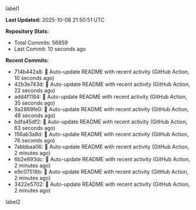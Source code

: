 
label1 
<!-- ACTIVITY_START -->
**Last Updated:** 2025-10-08 21:50:51 UTC

**Repository Stats:**
- Total Commits: 56859
- Last Commit: 10 seconds ago

**Recent Commits:**
- 714b442a8: 🤖 Auto-update README with recent activity (GitHub Action, 10 seconds ago)
- 42b3e743d: 🤖 Auto-update README with recent activity (GitHub Action, 22 seconds ago)
- add4f1184: 🤖 Auto-update README with recent activity (GitHub Action, 35 seconds ago)
- 9a2869fe0: 🤖 Auto-update README with recent activity (GitHub Action, 48 seconds ago)
- bdfa45df2: 🤖 Auto-update README with recent activity (GitHub Action, 63 seconds ago)
- 156ab3a8d: 🤖 Auto-update README with recent activity (GitHub Action, 76 seconds ago)
- 7abbbaa06: 🤖 Auto-update README with recent activity (GitHub Action, 2 minutes ago)
- 6b2e693dc: 🤖 Auto-update README with recent activity (GitHub Action, 2 minutes ago)
- e9c07516b: 🤖 Auto-update README with recent activity (GitHub Action, 2 minutes ago)
- 3422e5702: 🤖 Auto-update README with recent activity (GitHub Action, 2 minutes ago)
<!-- ACTIVITY_END -->

label2
